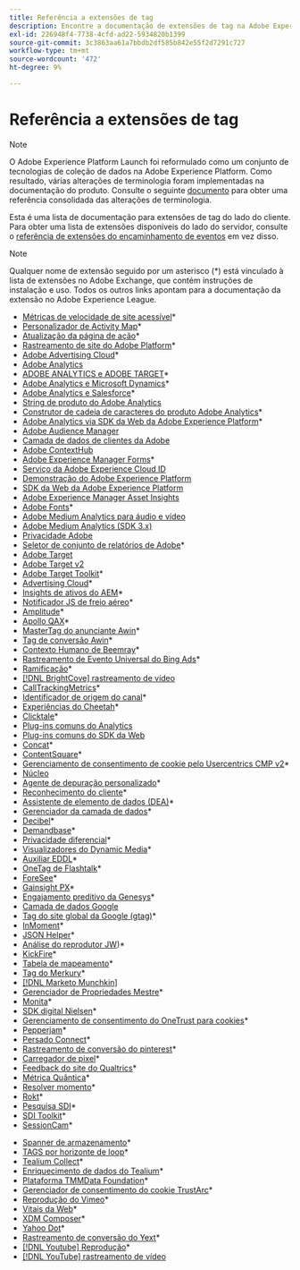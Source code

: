 ```yaml
---
title: Referência a extensões de tag
description: Encontre a documentação de extensões de tag na Adobe Experience Platform.
exl-id: 226948f4-7738-4cfd-ad22-5934820b1399
source-git-commit: 3c3863aa61a7bbdb2df585b842e55f2d7291c727
workflow-type: tm+mt
source-wordcount: '472'
ht-degree: 9%

---
```


# Referência a extensões de tag

>[!NOTE]
>
>O Adobe Experience Platform Launch foi reformulado como um conjunto de tecnologias de coleção de dados na Adobe Experience Platform. Como resultado, várias alterações de terminologia foram implementadas na documentação do produto. Consulte o seguinte [documento](../../term-updates.md) para obter uma referência consolidada das alterações de terminologia.

Esta é uma lista de documentação para extensões de tag do lado do cliente. Para obter uma lista de extensões disponíveis do lado do servidor, consulte o [referência de extensões do encaminhamento de eventos](../server/overview.md) em vez disso.

>[!NOTE]
>
>Qualquer nome de extensão seguido por um asterisco (*) está vinculado à lista de extensões no Adobe Exchange, que contém instruções de instalação e uso. Todos os outros links apontam para a documentação da extensão no Adobe Experience League.

* [Métricas de velocidade de site acessível](https://exchange.adobe.com/apps/ec/103053)*
* [Personalizador de Activity Map](https://exchange.adobe.com/apps/ec/101531)*
* [Atualização da página de ação](https://exchange.adobe.com/apps/ec/102848)*
* [Rastreamento de site do Adobe Platform](https://exchange.adobe.com/apps/ec/103195)*
* [Adobe Advertising Cloud](https://exchange.adobe.com/apps/ec/100155)*
* [Adobe Analytics](./analytics/overview.md)
* [ADOBE ANALYTICS e ADOBE TARGET](https://exchange.adobe.com/apps/ec/105363/*6sense-for-analytics-and-target)*
* [Adobe Analytics e Microsoft Dynamics](https://exchange.adobe.com/apps/ec/102966)*
* [Adobe Analytics e Salesforce](https://exchange.adobe.com/apps/ec/101530)*
* [String de produto do Adobe Analytics](./product-string/overview.md)
* [Construtor de cadeia de caracteres do produto Adobe Analytics](https://exchange.adobe.com/apps/ec/101461)*
* [Adobe Analytics via SDK da Web da Adobe Experience Platform](https://exchange.adobe.com/apps/ec/108985/search-discovery-for-adobe-analytics-via-aep-web-sdk)*
* [Adobe Audience Manager](./audience-manager/overview.md)
* [Camada de dados de clientes da Adobe](./client-data-layer/overview.md)
* [Adobe ContextHub](./contexthub/overview.md)
* [Adobe Experience Manager Forms](https://exchange.adobe.com/apps/ec/107493)*
* [Serviço da Adobe Experience Cloud ID](./id-service/overview.md)
* [Demonstração do Adobe Experience Platform](./platform-demo/overview.md)
* [SDK da Web da Adobe Experience Platform](./web-sdk/overview.md)
* [Adobe Experience Manager Asset Insights](./asset-insights/overview.md)
* [Adobe Fonts](https://exchange.adobe.com/apps/ec/101538)*
* [Adobe Medium Analytics para áudio e vídeo](./media-analytics/overview.md)
* [Adobe Medium Analytics (SDK 3.x)](./media-analytics-3x/overview.md)
* [Privacidade Adobe](./privacy/overview.md)
* [Seletor de conjunto de relatórios de Adobe](https://exchange.adobe.com/apps/ec/100640)*
* [Adobe Target](./target/overview.md)
* [Adobe Target v2](./target-v2/overview.md)
* [Adobe Target Toolkit](https://exchange.adobe.com/apps/ec/100640)*
* [Advertising Cloud](https://exchange.adobe.com/apps/ec/100640)*
* [Insights de ativos do AEM](https://exchange.adobe.com/apps/ec/103406)*
* [Notificador JS de freio aéreo](https://exchange.adobe.com/apps/ec/103342)*
* [Amplitude](https://exchange.adobe.com/apps/ec/108010)*
* [Apollo QAX](https://exchange.adobe.com/apps/ec/105068)*
* [MasterTag do anunciante Awin](https://exchange.adobe.com/apps/ec/103176)*
* [Tag de conversão Awin](https://exchange.adobe.com/apps/ec/103240)*
* [Contexto Humano de Beemray](https://exchange.adobe.com/apps/ec/101063)*
* [Rastreamento de Evento Universal do Bing Ads](https://exchange.adobe.com/apps/ec/100154)*
* [Ramificação](https://exchange.adobe.com/apps/ec/101382)*
* [[!DNL BrightCove] rastreamento de vídeo](./brightcove/overview.md)
* [CallTrackingMetrics](https://exchange.adobe.com/apps/ec/107695)*
* [Identificador de origem do canal](https://exchange.adobe.com/apps/ec/101412)*
* [Experiências do Cheetah](https://exchange.adobe.com/apps/ec/102759)*
* [Clicktale](https://exchange.adobe.com/apps/ec/100082)*
* [Plug-ins comuns do Analytics](./plugins/overview.md)
* [Plug-ins comuns do SDK da Web](./web-sdk/web-sdk-plugins.md)
* [Concat](https://exchange.adobe.com/apps/ec/104690)*
* [ContentSquare](https://exchange.adobe.com/apps/ec/100364)*
* [Gerenciamento de consentimento de cookie pelo Usercentrics CMP v2](https://exchange.adobe.com/apps/ec/*107037)*
* [Núcleo](./core/overview.md)
* [Agente de depuração personalizado](https://exchange.adobe.com/apps/ec/104698)*
* [Reconhecimento do cliente](https://exchange.adobe.com/apps/ec/100688)*
* [Assistente de elemento de dados (DEA)](https://exchange.adobe.com/apps/ec/101413)*
* [Gerenciador da camada de dados](https://exchange.adobe.com/apps/ec/101462)*
* [Decibel](https://exchange.adobe.com/apps/ec/100913)*
* [Demandbase](https://exchange.adobe.com/apps/ec/101605)*
* [Privacidade diferencial](https://exchange.adobe.com/apps/ec/104535)*
* [Visualizadores do Dynamic Media](https://exchange.adobe.com/apps/ec/103048)*
* [Auxiliar EDDL](https://exchange.adobe.com/apps/ec/107691)*
* [OneTag de Flashtalk](https://exchange.adobe.com/apps/ec/101392)*
* [ForeSee](https://exchange.adobe.com/apps/ec/100164)*
* [Gainsight PX](https://exchange.adobe.com/apps/ec/103343)*
* [Engajamento preditivo da Genesys](https://exchange.adobe.com/apps/ec/106148)*
* [Camada de dados Google](./google-data-layer/overview.md)
* [Tag do site global da Google (gtag)](https://exchange.adobe.com/apps/ec/101437/*google-global-site-tag-gtag)*
* [InMoment](https://exchange.adobe.com/apps/ec/100847)*
* [JSON Helper](https://exchange.adobe.com/apps/ec/106449)*
* [Análise do reprodutor JW](https://exchange.a[](https://exchange.adobe.com/apps/ec/101460/*sdi-toolkit)dobe.com/apps/ec/101523))*
* [KickFire](https://exchange.adobe.com/apps/ec/101621)*
* [Tabela de mapeamento](https://exchange.adobe.com/apps/ec/103136)*
* [Tag do Merkury](https://exchange.adobe.com/apps/ec/600027/merkury-tag)*
* [[!DNL Marketo Munchkin]](./marketo/overview.md)
* [Gerenciador de Propriedades Mestre](https://exchange.adobe.com/apps/ec/102992)*
* [Monita](https://exchange.adobe.com/apps/ec/106544)*
* [SDK digital Nielsen](https://exchange.adobe.com/apps/ec/101361)*
* [Gerenciamento de consentimento do OneTrust para cookies](https://exchange.adobe.com/apps/ec/100340)*
* [Pepperjam](https://exchange.adobe.com/apps/ec/103587)*
* [Persado Connect](https://exchange.adobe.com/apps/ec/103745)*
* [Rastreamento de conversão do pinterest](https://exchange.adobe.com/apps/ec/100523)*
* [Carregador de pixel](https://exchange.adobe.com/apps/ec/100152)*
* [Feedback do site do Qualtrics](https://exchange.adobe.com/apps/ec/101569)*
* [Métrica Quântica](https://exchange.adobe.com/apps/ec/101535)*
* [Resolver momento](https://exchange.adobe.com/apps/ec/108352)*
* [Rokt](https://exchange.adobe.com/apps/ec/107591)*
* [Pesquisa SDI](https://exchange.adobe.com/apps/ec/102991)*
* [SDI Toolkit](https://exchange.adobe.com/apps/ec/101460)*
* [SessionCam](https://exchange.adobe.com/apps/ec/100517)*
<!-- * [SPA View Change Event](https://partners.adobe.com/exchangeprogram/experiencecloud/exchange.details.105867.html) -->
* [Spanner de armazenamento](https://exchange.adobe.com/apps/ec/102990)*
* [TAGS por horizonte de loop](https://exchange.adobe.com/apps/ec/106092)*
* [Tealium Collect](https://exchange.adobe.com/apps/ec/104217)*
* [Enriquecimento de dados do Tealium](https://exchange.adobe.com/apps/ec/104217)*
* [Plataforma TMMData Foundation](https://exchange.adobe.com/apps/ec/100148)*
* [Gerenciador de consentimento do cookie TrustArc](https://exchange.adobe.com/apps/ec/107037)*
* [Reprodução do Vimeo](https://exchange.adobe.com/apps/ec/108937)*
* [Vitais da Web](https://exchange.adobe.com/apps/ec/106769)*
* [XDM Composer](https://exchange.adobe.com/apps/ec/106062)*
* [Yahoo Dot](https://exchange.adobe.com/apps/ec/106062)*
* [Rastreamento de conversão do Yext](https://exchange.adobe.com/apps/ec/103174)*
* [[!DNL Youtube] Reprodução](https://exchange.adobe.com/apps/ec/103174)*
* [[!DNL YouTube] rastreamento de vídeo](./youtube/overview.md)
